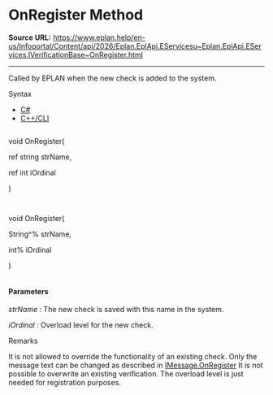 # OnRegister Method

**Source URL:** https://www.eplan.help/en-us/Infoportal/Content/api/2026/Eplan.EplApi.EServicesu~Eplan.EplApi.EServices.IVerificationBase~OnRegister.html

---

Called by EPLAN when the new check is added to the system.

Syntax

- [C#](#i-syntax-CS)
- [C++/CLI](#i-syntax-CPP2005)

```
```
void OnRegister( 

   ref string strName,

   ref int iOrdinal

)
```
```

```
```
void OnRegister( 

   String^% strName,

   int% iOrdinal

)
```
```

#### Parameters

*strName*
:   The new check is saved with this name in the system.

*iOrdinal*
:   Overload level for the new check.

Remarks

It is not allowed to override the functionality of an existing check. Only the message text can be changed as described in [IMessage.OnRegister](Eplan.EplApi.EServicesu~Eplan.EplApi.EServices.IMessage~OnRegister.html) It is not possible to overwrite an existing verification. The overload level is just needed for registration purposes.
